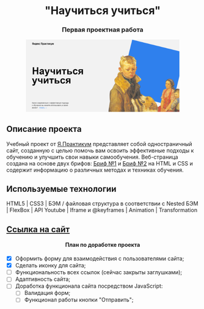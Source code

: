 <h1 align="center">"Научиться учиться"</h1>
<h3 align="center">Первая проектная работа</h3>

<p align="center">
<img src="./images/readme_imaged/странца.png" width="80%">
</p>

## Описание проекта

Учебный проект от [Я.Практикум](https://practicum.yandex.ru/web/) представляет собой одностраничный сайт, созданную с целью помочь вам освоить эффективные подходы к обучению и улучшить свои навыки самообучения.
Веб-страница создана на основе двух брифов: [Бриф №1](https://code.s3.yandex.net/web-developer/project-1/sprint-1-brief.pdf) и
[Бриф №2](https://code.s3.yandex.net/web-developer/project-1/sprint-2-brief.pdf) на HTML и CSS и содержит информацию о различных методах и техниках обучения.

## Используемые технологии

HTML5 | CSS3 | БЭМ / файловая структура в соответствии с Nested БЭМ | FlexBox | API Youtube | Iframe и @keyframes | Animation | Transformation

## [Ссылка на сайт](https://elislis7.github.io/how-to-learn/)


<h4 align="center">План по доработке проекта</h4>


- [x] Оформить форму для взаимодействия с пользователями сайта;
- [x] Сделать иконку для сайта;
- [ ] Функциональность всех ссылок (сейчас закрыты заглушками);
- [ ] Адаптивность сайта;
- [ ] Доработка функционала сайта посредством JavaScript:
  - [ ] Валидация форм;
  - [ ] Функционал работы кнопки "Отправить";
